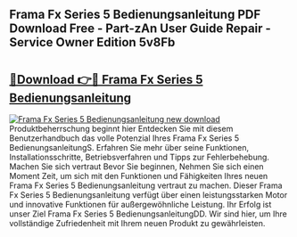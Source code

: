 ## Frama Fx Series 5 Bedienungsanleitung PDF Download Free - Part-zAn User Guide Repair - Service Owner Edition 5v8Fb

# <h2><a href="http://df662w.blite.top/?on=Frama+Fx+Series+5+Bedienungsanleitung">🔗Download 👉🔴 Frama Fx Series 5 Bedienungsanleitung</a></h2>

[![Frama Fx Series 5 Bedienungsanleitung new download](https://i.imgur.com/lujVjoI.png)](http://df662w.blite.top/?on=Frama+Fx+Series+5+Bedienungsanleitung)
Produktbeherrschung beginnt hier Entdecken Sie mit diesem Benutzerhandbuch das volle Potenzial Ihres Frama Fx Series 5 BedienungsanleitungS. Erfahren Sie mehr über seine Funktionen, Installationsschritte, Betriebsverfahren und Tipps zur Fehlerbehebung. Machen Sie sich vertraut Bevor Sie beginnen, Nehmen Sie sich einen Moment Zeit, um sich mit den Funktionen und Fähigkeiten Ihres neuen Frama Fx Series 5 Bedienungsanleitung vertraut zu machen. Dieser Frama Fx Series 5 Bedienungsanleitung verfügt über einen leistungsstarken Motor und innovative Funktionen für außergewöhnliche Leistung. Ihr Erfolg ist unser Ziel Frama Fx Series 5 BedienungsanleitungDD. Wir sind hier, um Ihre vollständige Zufriedenheit mit Ihrem neuen Produkt zu gewährleisten.
